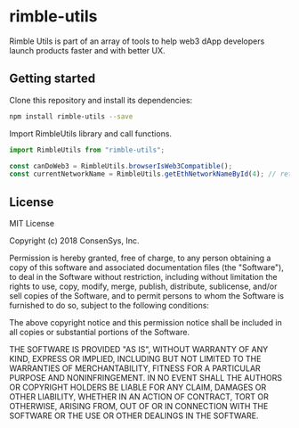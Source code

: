 # rimble-utils

Rimble Utils is part of an array of tools to help web3 dApp developers launch products faster and with better UX.

## Getting started

Clone this repository and install its dependencies:

```bash
npm install rimble-utils --save
```

Import RimbleUtils library and call functions.

```js
import RimbleUtils from "rimble-utils";

const canDoWeb3 = RimbleUtils.browserIsWeb3Compatible();
const currentNetworkName = RimbleUtils.getEthNetworkNameById(4); // returns Rinkeby
```

## License

MIT License

Copyright (c) 2018 ConsenSys, Inc.

Permission is hereby granted, free of charge, to any person obtaining a copy
of this software and associated documentation files (the "Software"), to deal
in the Software without restriction, including without limitation the rights
to use, copy, modify, merge, publish, distribute, sublicense, and/or sell
copies of the Software, and to permit persons to whom the Software is
furnished to do so, subject to the following conditions:

The above copyright notice and this permission notice shall be included in all
copies or substantial portions of the Software.

THE SOFTWARE IS PROVIDED "AS IS", WITHOUT WARRANTY OF ANY KIND, EXPRESS OR
IMPLIED, INCLUDING BUT NOT LIMITED TO THE WARRANTIES OF MERCHANTABILITY,
FITNESS FOR A PARTICULAR PURPOSE AND NONINFRINGEMENT. IN NO EVENT SHALL THE
AUTHORS OR COPYRIGHT HOLDERS BE LIABLE FOR ANY CLAIM, DAMAGES OR OTHER
LIABILITY, WHETHER IN AN ACTION OF CONTRACT, TORT OR OTHERWISE, ARISING FROM,
OUT OF OR IN CONNECTION WITH THE SOFTWARE OR THE USE OR OTHER DEALINGS IN THE
SOFTWARE.
